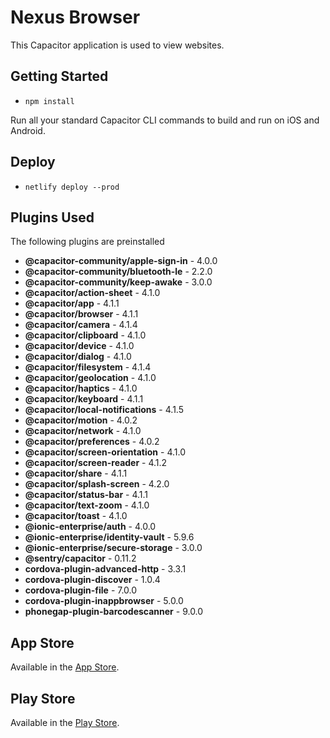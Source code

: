 # Nexus Browser

This Capacitor application is used to view websites.

## Getting Started
- `npm install`

Run all your standard Capacitor CLI commands to build and run on iOS and Android.

## Deploy
- `netlify deploy --prod`

## Plugins Used
The following plugins are preinstalled
<!--- Generated Plugins -->
 - **@capacitor-community/apple-sign-in** - 4.0.0
 - **@capacitor-community/bluetooth-le** - 2.2.0
 - **@capacitor-community/keep-awake** - 3.0.0
 - **@capacitor/action-sheet** - 4.1.0
 - **@capacitor/app** - 4.1.1
 - **@capacitor/browser** - 4.1.1
 - **@capacitor/camera** - 4.1.4
 - **@capacitor/clipboard** - 4.1.0
 - **@capacitor/device** - 4.1.0
 - **@capacitor/dialog** - 4.1.0
 - **@capacitor/filesystem** - 4.1.4
 - **@capacitor/geolocation** - 4.1.0
 - **@capacitor/haptics** - 4.1.0
 - **@capacitor/keyboard** - 4.1.1
 - **@capacitor/local-notifications** - 4.1.5
 - **@capacitor/motion** - 4.0.2
 - **@capacitor/network** - 4.1.0
 - **@capacitor/preferences** - 4.0.2
 - **@capacitor/screen-orientation** - 4.1.0
 - **@capacitor/screen-reader** - 4.1.2
 - **@capacitor/share** - 4.1.1
 - **@capacitor/splash-screen** - 4.2.0
 - **@capacitor/status-bar** - 4.1.1
 - **@capacitor/text-zoom** - 4.1.0
 - **@capacitor/toast** - 4.1.0
 - **@ionic-enterprise/auth** - 4.0.0
 - **@ionic-enterprise/identity-vault** - 5.9.6
 - **@ionic-enterprise/secure-storage** - 3.0.0
 - **@sentry/capacitor** - 0.11.2
 - **cordova-plugin-advanced-http** - 3.3.1
 - **cordova-plugin-discover** - 1.0.4
 - **cordova-plugin-file** - 7.0.0
 - **cordova-plugin-inappbrowser** - 5.0.0
 - **phonegap-plugin-barcodescanner** - 9.0.0
<!--- Generated Plugins End -->

## App Store

Available in the [App Store](https://apps.apple.com/us/app/nexus-web-browser/id6445866986).

## Play Store

Available in the [Play Store](https://play.google.com/store/apps/details?id=com.nexusconcepts.nexus).







